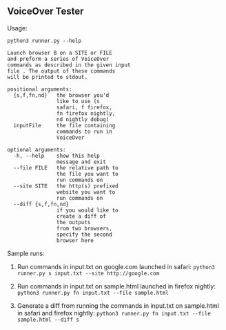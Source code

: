 ## VoiceOver Tester

Usage:
```
python3 runner.py --help

Launch browser B on a SITE or FILE
and preform a series of VoiceOver
commands as described in the given input
file . The output of these commands
will be printed to stdout.

positional arguments:
  {s,f,fn,nd}   the browser you'd
                like to use (s
                safari, f firefox,
                fn firefox nightly,
                nd nightly debug)
  inputFile     the file containing
                commands to run in
                VoiceOver

optional arguments:
  -h, --help    show this help
                message and exit
  --file FILE   the relative path to
                the file you want to
                run commands on
  --site SITE   the http(s) prefixed
                website you want to
                run commands on
  --diff {s,f,fn,nd}
                if you would like to
                create a diff of
                the outputs
                from two browsers,
                specify the second
                browser here

```

Sample runs:

1. Run commands in input.txt on google.com launched in safari:
`python3 runner.py s input.txt --site http://google.com`

2. Run commands in input.txt on sample.html launched in firefox nightly:
`python3 runner.py fn input.txt --file sample.html`

3. Generate a diff from running the commands in input.txt on sample.html in safari and firefox nightly:
`python3 runner.py fn input.txt --file sample.html --diff s`
